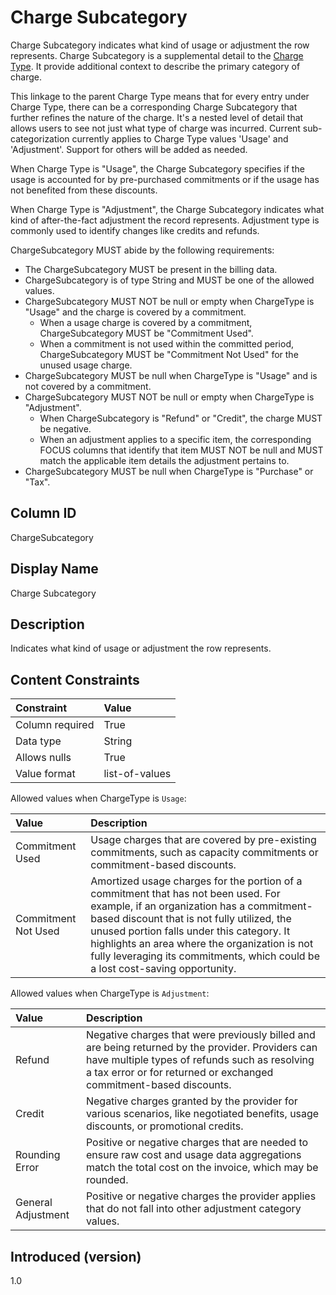 # Charge Subcategory

Charge Subcategory indicates what kind of usage or adjustment the row represents. Charge Subcategory is a supplemental detail to the [Charge Type](#chargetype). It provide additional context to describe the primary category of charge.

This linkage to the parent Charge Type means that for every entry under Charge Type, there can be a corresponding Charge Subcategory that further refines the nature of the charge. It's a nested level of detail that allows users to see not just what type of charge was incurred. Current sub-categorization currently applies to Charge Type values 'Usage' and 'Adjustment'. Support for others will be added as needed.

When Charge Type is "Usage", the Charge Subcategory specifies if the usage is accounted for by pre-purchased commitments or if the usage has not benefited from these discounts.

When Charge Type is "Adjustment", the Charge Subcategory indicates what kind of after-the-fact adjustment the record represents. Adjustment type is commonly used to identify changes like credits and refunds.

ChargeSubcategory MUST abide by the following requirements:

- The ChargeSubcategory MUST be present in the billing data.
- ChargeSubcategory is of type String and MUST be one of the allowed values.
- ChargeSubcategory MUST NOT be null or empty when ChargeType is "Usage" and the charge is covered by a commitment.
  - When a usage charge is covered by a commitment, ChargeSubcategory MUST be "Commitment Used".
  - When a commitment is not used within the committed period, ChargeSubcategory MUST be "Commitment Not Used" for the unused usage charge.
- ChargeSubcategory MUST be null when ChargeType is "Usage" and is not covered by a commitment.
- ChargeSubcategory MUST NOT be null or empty when ChargeType is "Adjustment".
  - When ChargeSubcategory is "Refund" or "Credit", the charge MUST be negative.
  - When an adjustment applies to a specific item, the corresponding FOCUS columns that identify that item MUST NOT be null and MUST match the applicable item details the adjustment pertains to.
- ChargeSubcategory MUST be null when ChargeType is "Purchase" or "Tax".

## Column ID

ChargeSubcategory

## Display Name

Charge Subcategory

## Description

Indicates what kind of usage or adjustment the row represents.

## Content Constraints

| Constraint      | Value          |
| :-------------- | :------------- |
| Column required | True           |
| Data type       | String         |
| Allows nulls    | True           |
| Value format    | list-of-values |

Allowed values when ChargeType is `Usage`:

| Value             | Description                                                                                                                                                                                                                                                                                                                                                |
| :---------------- | :--------------------------------------------------------------------------------------------------------------------------------------------------------------------------------------------------------------------------------------------------------------------------------------------------------------------------------------------------------- |
| Commitment Used   | Usage charges that are covered by pre-existing commitments, such as capacity commitments or commitment-based discounts.                                                                                                                                                              |
| Commitment Not Used | Amortized usage charges for the portion of a commitment that has not been used. For example, if an organization has a commitment-based discount that is not fully utilized, the unused portion falls under this category. It highlights an area where the organization is not fully leveraging its commitments, which could be a lost cost-saving opportunity. |

Allowed values when ChargeType is `Adjustment`:

| Value              | Description                                                                                                                                                                                                              |
| :----------------- | :----------------------------------------------------------------------------------------------------------------------------------------------------------------------------------------------------------------------- |
| Refund             | Negative charges that were previously billed and are being returned by the provider. Providers can have multiple types of refunds such as resolving a tax error or for returned or exchanged commitment-based discounts. |
| Credit             | Negative charges granted by the provider for various scenarios, like negotiated benefits, usage discounts, or promotional credits.                                                                                       |
| Rounding Error     | Positive or negative charges that are needed to ensure raw cost and usage data aggregations match the total cost on the invoice, which may be rounded.                                                                   |
| General Adjustment | Positive or negative charges the provider applies that do not fall into other adjustment category values.                                                                                                                |

## Introduced (version)

1.0
